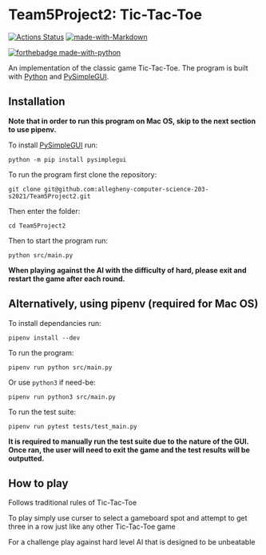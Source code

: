 # Team5Project2: Tic-Tac-Toe

[![Actions Status](../../workflows/build/badge.svg)](../../actions) [![made-with-Markdown](https://img.shields.io/badge/Made%20with-Markdown-1f425f.svg)](http://commonmark.org)

[![forthebadge made-with-python](http://ForTheBadge.com/images/badges/made-with-python.svg)](https://www.python.org/)


An implementation of the classic game Tic-Tac-Toe. The program is built with [Python](https://www.python.org/) and [PySimpleGUI](https://pysimplegui.readthedocs.io/en/latest/).

## Installation

**Note that in order to run this program on Mac OS, skip to the next section to use pipenv.**

To install [PySimpleGUI](https://pysimplegui.readthedocs.io/en/latest/) run:

```
python -m pip install pysimplegui
```

To run the program first clone the repository:

```
git clone git@github.com:allegheny-computer-science-203-s2021/Team5Project2.git
```

Then enter the folder:

```
cd Team5Project2
```

Then to start the program run:

```
python src/main.py
```

**When playing against the AI with the difficulty of hard, please exit and restart the game after each round.**

## Alternatively, using pipenv (required for Mac OS)

To install dependancies run:

```
pipenv install --dev
```

To run the program:

```
pipenv run python src/main.py
```

Or use `python3` if need-be:

```
pipenv run python3 src/main.py
```

To run the test suite:

```
pipenv run pytest tests/test_main.py
```
**It is required to manually run the test suite due to the nature of the GUI. Once ran, the user will need to exit the game and the test results will be outputted.**

## How to play
Follows traditional rules of Tic-Tac-Toe

To play simply use curser to select a gameboard spot and attempt to get three in a row just like any other Tic-Tac-Toe game

For a challenge play against hard level AI that is designed to be unbeatable
